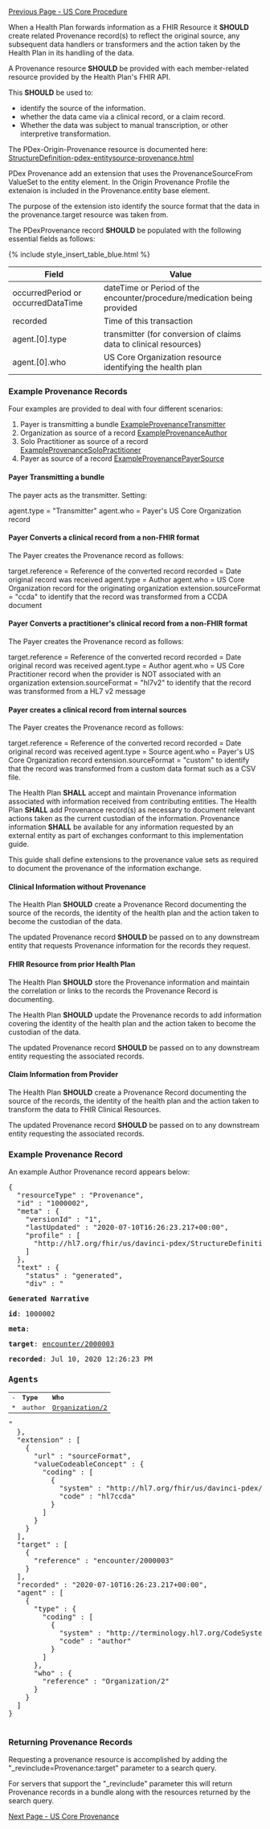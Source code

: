 <!-- PDexProvenance.md {% comment %}
*****************************************************************************************
*                            WARNING: DO NOT EDIT THIS FILE                             *
*                                                                                       *
* This file is generated by SUSHI. Any edits you make to this file will be overwritten. *
*                                                                                       *
* To change the contents of this file, edit the original source file at:                *
* ig-data/input/pagecontent/PDexProvenance.md                                           *
*****************************************************************************************
{% endcomment %} -->
[Previous Page - US Core Procedure](USCoreProcedure.html)

When a Health Plan forwards information as a FHIR Resource it **SHOULD** create
related Provenance record(s) to reflect the original source, any subsequent data
handlers or transformers and the action taken by the Health Plan in its handling of
the data. 

A Provenance resource **SHOULD** be provided with each member-related resource
provided by the Health Plan's FHIR API. 

This **SHOULD** be used to:
- identify the source of the information. 
- whether the data came via a clinical record, or a claim record. 
- Whether the data was subject to manual transcription, or other interpretive transformation.

The PDex-Origin-Provenance resource is documented here: [StructureDefinition-pdex-entitysource-provenance.html](StructureDefinition-pdex-entitysource-provenance.html)

PDex Provenance add an extension that uses the ProvenanceSourceFrom ValueSet to the entity element.
In the Origin Provenance Profile the extenaion is included in the Provenance.entity base element.

The purpose of the extension isto identify the source format that the data in the provenance.target resource was taken from.


The PDexProvenance record **SHOULD** be populated with the following essential fields as follows:

{% include style_insert_table_blue.html %}

| Field                              | Value                                                                                                                                              |
|------------------------------------|----------------------------------------------------------------------------------------------------------------------------------------------------|
| occurredPeriod or occurredDataTime | dateTime or Period of the encounter/procedure/medication being provided                                                                            |
| recorded                           | Time of this transaction                                                                                                                           |
| agent.[0].type                     | transmitter (for conversion of claims data to clinical resources) | TRANS (for information taken from manual input)| REVIEWER (for clinical resources) |
| agent.[0].who                      | US Core Organization resource identifying the health plan                                                                                                  |

### Example Provenance Records

Four examples are provided to deal with four different scenarios:

1. Payer is transmitting a bundle [ExampleProvenanceTransmitter](Provenance-1000001.html)
2. Organization as source of a record [ExampleProvenanceAuthor](Provenance-1000002.html)
3. Solo Practitioner as source of a record [ExampleProvenanceSoloPractitioner](Provenance-1000003.html)
4. Payer as source of a record [ExampleProvenancePayerSource](Provenance-1000004.html)

#### Payer Transmitting a bundle

The payer acts as the transmitter. Setting: 

agent.type = "Transmitter" 
agent.who = Payer's US Core Organization record

#### Payer Converts a clinical record from a non-FHIR format

The Payer creates the Provenance record as follows:

target.reference = Reference of the converted record
recorded = Date original record was received
agent.type = Author
agent.who = US Core Organization record for the originating organization
extension.sourceFormat = "ccda" to identify that the record was transformed from a CCDA document

#### Payer Converts a practitioner's clinical record from a non-FHIR format

The Payer creates the Provenance record as follows:

target.reference = Reference of the converted record
recorded = Date original record was received
agent.type = Author
agent.who = US Core Practitioner record when the provider is NOT associated with an organization
extension.sourceFormat = "hl7v2" to identify that the record was transformed from a HL7 v2 message

#### Payer creates a clinical record from internal sources

The Payer creates the Provenance record as follows:

target.reference = Reference of the converted record
recorded = Date original record was received
agent.type = Source
agent.who = Payer's US Core Organization record
extension.sourceFormat = "custom" to identify that the record was transformed from a custom data format such as a CSV file.

The Health Plan **SHALL** accept and maintain Provenance information associated with information received from contributing entities. 
The Health Plan **SHALL** add Provenance record(s) as necessary to document relevant actions taken as the current custodian of the information. 
Provenance information **SHALL** be available for any information requested by an external entity as part of exchanges conformant to this implementation guide. 

This guide shall define extensions to the provenance value sets as required to document the provenance of the information exchange.

#### Clinical Information without Provenance

The Health Plan **SHOULD** create a Provenance Record documenting the source of the records, the identity of the health plan and the action taken to become the custodian of the data.

The updated Provenance record **SHOULD** be passed on to any downstream entity that requests Provenance information for the records they request.   

#### FHIR Resource from prior Health Plan

The Health Plan **SHOULD** store the Provenance information and maintain the correlation or links to the records the Provenance Record is documenting.

The Health Plan **SHOULD** update the Provenance records to add information covering the identity of the health plan and the action taken to become the custodian of the data.

The updated Provenance record **SHOULD** be passed on to any downstream entity requesting the associated records.   

#### Claim Information from Provider

The Health Plan **SHOULD** create a Provenance Record documenting the source of the records, the identity of the health plan and the action taken to transform the data to FHIR Clinical Resources.

The updated Provenance record **SHOULD** be passed on to any downstream entity requesting the associated records.   

### Example Provenance Record

An example Author Provenance record appears below:

<pre>
{
  "resourceType" : "Provenance",
  "id" : "1000002",
  "meta" : {
    "versionId" : "1",
    "lastUpdated" : "2020-07-10T16:26:23.217+00:00",
    "profile" : [
      "http://hl7.org/fhir/us/davinci-pdex/StructureDefinition/pdex-target-provenance"
    ]
  },
  "text" : {
    "status" : "generated",
    "div" : "<div xmlns=\"http://www.w3.org/1999/xhtml\"><p><b>Generated Narrative</b></p><p><b>id</b>: 1000002</p><p><b>meta</b>: </p><p><b>target</b>: <a href=\"encounter/2000003\">encounter/2000003</a></p><p><b>recorded</b>: Jul 10, 2020 12:26:23 PM</p><h3>Agents</h3><table class=\"grid\"><tr><td>-</td><td><b>Type</b></td><td><b>Who</b></td></tr><tr><td>*</td><td><span title=\"Codes: {http://terminology.hl7.org/CodeSystem/provenanceagenttype author}\">author</span></td><td><a href=\"Organization/2\">Organization/2</a></td></tr></table></div>"
  },
  "extension" : [
    {
      "url" : "sourceFormat",
      "valueCodeableConcept" : {
        "coding" : [
          {
            "system" : "http://hl7.org/fhir/us/davinci-pdex/ValueSet/ProvenancePayerSourceFormatVS",
            "code" : "hl7ccda"
          }
        ]
      }
    }
  ],
  "target" : [
    {
      "reference" : "encounter/2000003"
    }
  ],
  "recorded" : "2020-07-10T16:26:23.217+00:00",
  "agent" : [
    {
      "type" : {
        "coding" : [
          {
            "system" : "http://terminology.hl7.org/CodeSystem/provenanceagenttype",
            "code" : "author"
          }
        ]
      },
      "who" : {
        "reference" : "Organization/2"
      }
    }
  ]
}

</pre>

### Returning Provenance Records

Requesting a provenance resource is accomplished by adding the "_revinclude=Provenance:target" parameter to a search query. 

For servers that support the "_revinclude" parameter this will return Provenance records in a bundle along with 
the resources returned by the search query. 


[Next Page - US Core Provenance](USCoreProvenance.html)
